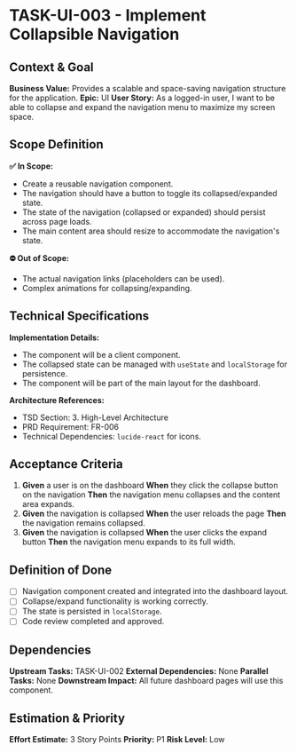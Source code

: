 # TASK-UI-003 - Implement Collapsible Navigation

## Context & Goal

**Business Value:** Provides a scalable and space-saving navigation structure for the application.
**Epic:** UI
**User Story:** As a logged-in user, I want to be able to collapse and expand the navigation menu to maximize my screen space.

## Scope Definition

**✅ In Scope:**

- Create a reusable navigation component.
- The navigation should have a button to toggle its collapsed/expanded state.
- The state of the navigation (collapsed or expanded) should persist across page loads.
- The main content area should resize to accommodate the navigation's state.

**⛔ Out of Scope:**

- The actual navigation links (placeholders can be used).
- Complex animations for collapsing/expanding.

## Technical Specifications

**Implementation Details:**

- The component will be a client component.
- The collapsed state can be managed with `useState` and `localStorage` for persistence.
- The component will be part of the main layout for the dashboard.

**Architecture References:**

- TSD Section: 3. High-Level Architecture
- PRD Requirement: FR-006
- Technical Dependencies: `lucide-react` for icons.

## Acceptance Criteria

1. **Given** a user is on the dashboard
   **When** they click the collapse button on the navigation
   **Then** the navigation menu collapses and the content area expands.
2. **Given** the navigation is collapsed
   **When** the user reloads the page
   **Then** the navigation remains collapsed.
3. **Given** the navigation is collapsed
   **When** the user clicks the expand button
   **Then** the navigation menu expands to its full width.

## Definition of Done

- [ ] Navigation component created and integrated into the dashboard layout.
- [ ] Collapse/expand functionality is working correctly.
- [ ] The state is persisted in `localStorage`.
- [ ] Code review completed and approved.

## Dependencies

**Upstream Tasks:** TASK-UI-002
**External Dependencies:** None
**Parallel Tasks:** None
**Downstream Impact:** All future dashboard pages will use this component.

## Estimation & Priority

**Effort Estimate:** 3 Story Points
**Priority:** P1
**Risk Level:** Low
